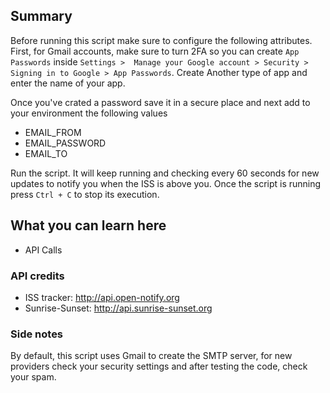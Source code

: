 ## Summary

Before running this script make sure to configure the following attributes. First, for
Gmail accounts, make sure to turn 2FA so you can create `App Passwords` inside `Settings > 
Manage your Google account > Security >  Signing in to Google > App Passwords`. Create 
Another type of app and enter the name of your app.

Once you've crated a password save it in a secure place and next add to your environment
the following values

+ EMAIL_FROM
+ EMAIL_PASSWORD
+ EMAIL_TO

Run the script. It will keep running and checking every 60 seconds for new updates to notify 
you when the ISS is above you. Once the script is running press `Ctrl + C` to stop its execution.

## What you can learn here

- API Calls

### API credits

- ISS tracker: http://api.open-notify.org
- Sunrise-Sunset: http://api.sunrise-sunset.org

### Side notes
By default, this script uses Gmail to create the SMTP server, for new providers check your
security settings and after testing the code, check your spam.
